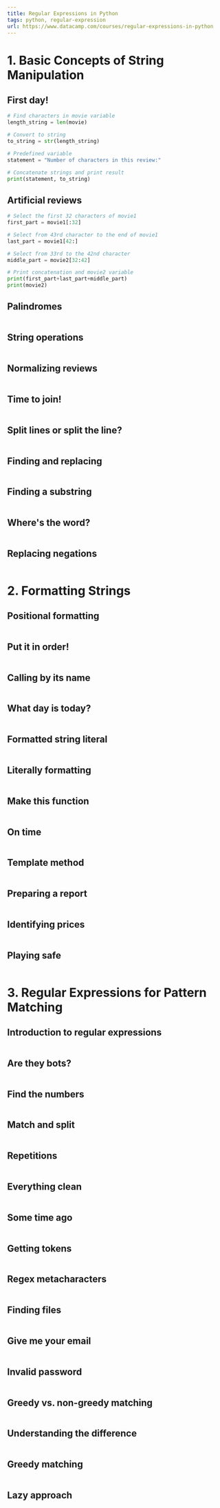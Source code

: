 ```yaml
---
title: Regular Expressions in Python
tags: python, regular-expression
url: https://www.datacamp.com/courses/regular-expressions-in-python
---
```


# 1. Basic Concepts of String Manipulation
## First day!
```python
# Find characters in movie variable
length_string = len(movie)

# Convert to string
to_string = str(length_string)

# Predefined variable
statement = "Number of characters in this review:"

# Concatenate strings and print result
print(statement, to_string)
```

## Artificial reviews
```python
# Select the first 32 characters of movie1
first_part = movie1[:32]

# Select from 43rd character to the end of movie1
last_part = movie1[42:]

# Select from 33rd to the 42nd character
middle_part = movie2[32:42]

# Print concatenation and movie2 variable
print(first_part+last_part+middle_part) 
print(movie2)
```

## Palindromes
```python

```

## String operations
```python

```

## Normalizing reviews
```python

```

## Time to join!
```python

```

## Split lines or split the line?
```python

```

## Finding and replacing
```python

```

## Finding a substring
```python

```

## Where's the word?
```python

```

## Replacing negations
```python

```


# 2. Formatting Strings
## Positional formatting
```python

```

## Put it in order!
```python

```

## Calling by its name
```python

```

## What day is today?
```python

```

## Formatted string literal
```python

```

## Literally formatting
```python

```

## Make this function
```python

```

## On time
```python

```

## Template method
```python

```

## Preparing a report
```python

```

## Identifying prices
```python

```

## Playing safe
```python

```


# 3. Regular Expressions for Pattern Matching
## Introduction to regular expressions
```python

```

## Are they bots?
```python

```

## Find the numbers
```python

```

## Match and split
```python

```

## Repetitions
```python

```

## Everything clean
```python

```

## Some time ago
```python

```

## Getting tokens
```python

```

## Regex metacharacters
```python

```

## Finding files
```python

```

## Give me your email
```python

```

## Invalid password
```python

```

## Greedy vs. non-greedy matching
```python

```

## Understanding the difference
```python

```

## Greedy matching
```python

```

## Lazy approach
```python

```
